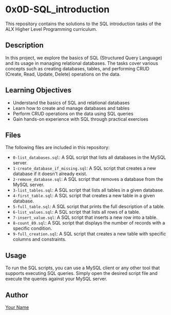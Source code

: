 # 0x0D-SQL_introduction

This repository contains the solutions to the SQL introduction tasks of the ALX Higher Level Programming curriculum.

## Description

In this project, we explore the basics of SQL (Structured Query Language) and its usage in managing relational databases. The tasks cover various concepts such as creating databases, tables, and performing CRUD (Create, Read, Update, Delete) operations on the data.

## Learning Objectives

- Understand the basics of SQL and relational databases
- Learn how to create and manage databases and tables
- Perform CRUD operations on the data using SQL queries
- Gain hands-on experience with SQL through practical exercises

## Files

The following files are included in this repository:

- `0-list_databases.sql`: A SQL script that lists all databases in the MySQL server.
- `1-create_database_if_missing.sql`: A SQL script that creates a new database if it doesn't already exist.
- `2-remove_database.sql`: A SQL script that removes a database from the MySQL server.
- `3-list_tables.sql`: A SQL script that lists all tables in a given database.
- `4-first_table.sql`: A SQL script that creates a new table in a given database.
- `5-full_table.sql`: A SQL script that prints the full description of a table.
- `6-list_values.sql`: A SQL script that lists all rows of a table.
- `7-insert_value.sql`: A SQL script that inserts a new row into a table.
- `8-count_89.sql`: A SQL script that displays the number of records with a specific condition.
- `9-full_creation.sql`: A SQL script that creates a new table with specific columns and constraints.

## Usage

To run the SQL scripts, you can use a MySQL client or any other tool that supports executing SQL queries. Simply open the desired script file and execute the queries against your MySQL server.

## Author

[Your Name](https://github.com/thelastmedici)
